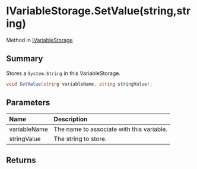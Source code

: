 # IVariableStorage.SetValue(string,string)

Method in [IVariableStorage](/api/csharp/yarn.ivariablestorage.md)

## Summary


Stores a  <code>System.String</code>  in this VariableStorage.


```csharp
void SetValue(string variableName, string stringValue);
```

## Parameters

|Name|Description|
|:---|:---|
|variableName|The name to associate with this variable.|
|stringValue|The string to store.|

## Returns



